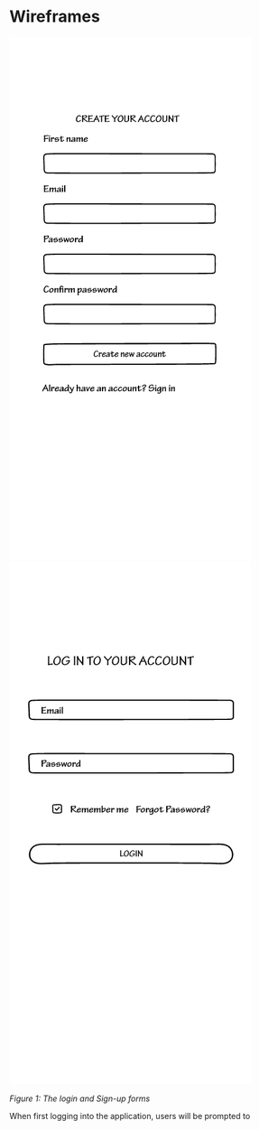 # Wireframes

![Sign-up](../wireframes/Sign-up.jpg)
![Login](../wireframes/Login.jpg)

*Figure 1: The login and Sign-up forms*

When first logging into the application, users will be prompted to 
